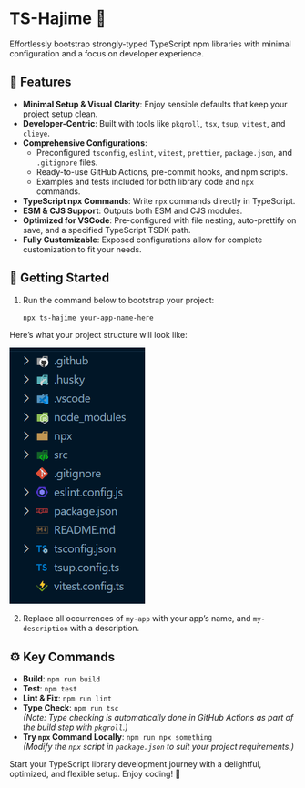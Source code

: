 # TS-Hajime 🌸

Effortlessly bootstrap strongly-typed TypeScript npm libraries with minimal configuration and a focus on developer experience.

## 🌟 Features

- **Minimal Setup & Visual Clarity**: Enjoy sensible defaults that keep your project setup clean.
- **Developer-Centric**: Built with tools like `pkgroll`, `tsx`, `tsup`, `vitest`, and `clieye`.
- **Comprehensive Configurations**:
  - Preconfigured `tsconfig`, `eslint`, `vitest`, `prettier`, `package.json`, and `.gitignore` files.
  - Ready-to-use GitHub Actions, pre-commit hooks, and npm scripts.
  - Examples and tests included for both library code and `npx` commands.
- **TypeScript npx Commands**: Write `npx` commands directly in TypeScript.
- **ESM & CJS Support**: Outputs both ESM and CJS modules.
- **Optimized for VSCode**: Pre-configured with file nesting, auto-prettify on save, and a specified TypeScript TSDK path.
- **Fully Customizable**: Exposed configurations allow for complete customization to fit your needs.

## 🚀 Getting Started

1. Run the command below to bootstrap your project:

   ```bash
   npx ts-hajime your-app-name-here
   ```

Here’s what your project structure will look like:

![Folder Structure](./img.png)

2. Replace all occurrences of `my-app` with your app’s name, and `my-description` with a description.

## ⚙️ Key Commands

- **Build**: `npm run build`
- **Test**: `npm test`
- **Lint & Fix**: `npm run lint`
- **Type Check**: `npm run tsc`  
  _(Note: Type checking is automatically done in GitHub Actions as part of the build step with `pkgroll`.)_
- **Try `npx` Command Locally**: `npm run npx something`  
  _(Modify the `npx` script in `package.json` to suit your project requirements.)_

Start your TypeScript library development journey with a delightful, optimized, and flexible setup. Enjoy coding! 🌸

